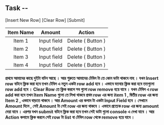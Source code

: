## Task --

[Insert New Row] [Clear Row] [Submit]

| Item Name |   Amount    |      Action       |
| :-------: | :---------: | :---------------: |
|  Item 1   | Input field | Delete ( Button ) |
|  Item 2   | Input field | Delete ( Button ) |
|  Item 3   | Input field | Delete ( Button ) |
|  Item 4   | Input field | Delete ( Button ) |

#### প্রথমে আমাদের কাছে দুইটা বাটন আছে । আর শুরুতে আমাদের টেবিল টা তে কোন ডাটা থাকবে নাহ । যখন Insert row বাটনে ক্লিক করা হবে তখন টেবিল এ নতুন একটা row add হবে । এভাবে যতবার ক্লিক করা হবে ততগুলো row add হবে । Clear Row তে ক্লিক করলে সব গুলো row remove হয়ে যাবে । যখন টেবিল এ row add করা হবে তখন Item Name গুলো তে লিখা থাকবে প্রথম row এর জন্য item 1 , দ্বিতীয় row এর জন্য Item 2 , এভাবে বাড়তে থাকবে । আর Amount এর কলাম টা একটা Input Field হবে । সেখানে Amount দিলে , সেই Amount টা সেই row এর জন্য থাকবে । এভাবে প্রত্যেক row এর জন্য amount দেয়া যাবে । এরপর যখন submit বাটনে ক্লিক করা হবে তখন সেই ডাটা গুলো console এ দেখা যাবে । আর Action কলামে ক্লিক করলে সেই row টা list বা টেবিল row থেকে remove হয়ে যাবে ।
